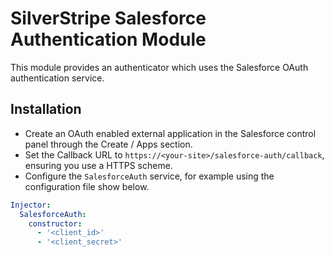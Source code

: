 SilverStripe Salesforce Authentication Module
=============================================

This module provides an authenticator which uses the Salesforce OAuth
authentication service.

Installation
------------

* Create an OAuth enabled external application in the Salesforce control
  panel through the Create / Apps section.
* Set the Callback URL to `https://<your-site>/salesforce-auth/callback`,
  ensuring you use a HTTPS scheme.
* Configure the `SalesforceAuth` service, for example using the configuration
  file show below.

```yaml
Injector:
  SalesforceAuth:
    constructor:
      - '<client_id>'
      - '<client_secret>'
```
